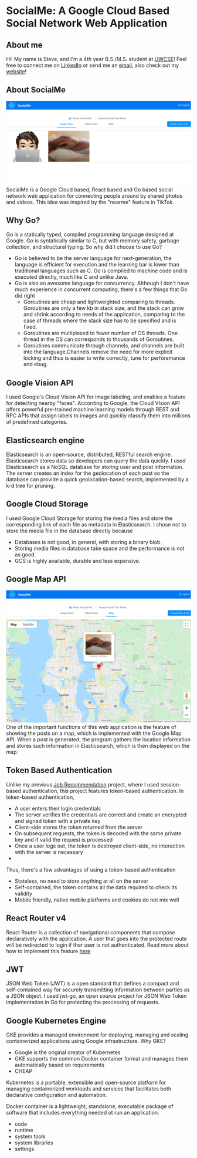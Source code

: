 # SocialMe: A Google Cloud Based Social Network Web Application
## About me
Hi! My name is Steve, and I'm a 4th year B.S./M.S. student at [UWCSE](https://www.cs.washington.edu)! Feel free to connect me on [LinkedIn](https://www.linkedin.com/in/steve-ma/) or send me an [email](mailto:%20bochenma@cs.washington.edu), also check out my [website](https://mastevb.github.io/steve_ma_uwcse.io/)!

## About SocialMe
![Photos](https://github.com/mastevb/SocialMe/blob/master/socialme-web/src/assets/images/Screen%20Shot%202020-08-02%20at%208.44.03%20PM.png)
SocialMe is a Google Cloud based, React based and Go based social network web application for connecting people around by shared photos and videos. This idea was inspired by the "nearme" feature in TikTok.

## Why Go?
Go is a statically typed, compiled programming language designed at Google. Go is syntatically similar to C, but with memory safety, garbage collection, and structural typing.
So why did I choose to use Go?
* Go is believed to be the server language for next-generation, the language is efficient for execution and the learning bar is lower than traditional languages such as C. Go is compiled to machine code and is executed directly, much like C and unlike Java.
* Go is also an awesome language for concurrency. Although I don't have much experience in concurrent computing, there's a few things that Go did right
    * Goroutines are cheap and lightweighted comparing to threads. Goroutines are only a few kb in stack size, and the stack can grow and shrink according to needs of the application, comparing to the case of threads where the stack size has to be specified and is fixed.
    * Goroutines are multiplexed to fewer number of OS threads. One thread in the OS can corresponds to thousands of Goroutines.
    * Goroutines communicate through channels, and channels are built into the language.Channels remove the need for more explicit locking and thus is easier to write correctly, tune for perforemance and ebug.

## Google Vision API
I used Google's Cloud Vision API for image labeling, and enables a feature for detecting nearby "faces". According to Google, the Cloud VIsion API offers powerful pre-trained machine learning models through REST and RPC APIs that assign labels to images and quickly classify them into millions of predefined categories.

## Elasticsearch engine
Elasticsearch is an open-source, distributed, RESTful search engine. Elasticsearch stores data so developers can query the data quickly.
I used Elasticsearch as a NoSQL database for storing user and post information. The server creates an index for the geolocation of each post so the database can provide a quick geolocation-based search, implemented by a k-d tree for pruning.

## Google Cloud Storage
I used Google Cloud Storage for storing the media files and store the corresponding link of each file as metadata in Elasticsearch.
I chose not to store the media file in the database directly because
* Databases is not good, in general, with storing a binary blob.
* Storing media files in database take space and the performance is not as good.
* GCS is highly available, durable and less expensive.

## Google Map API
![Photos](https://github.com/mastevb/SocialMe/blob/master/socialme-web/src/assets/images/Screen%20Shot%202020-08-02%20at%209.29.59%20PM.png)
One of the important functions of this web application is the feature of showing the posts on a map, which is implemented with the Google Map API. When a post is generated, the program gathers the location information and stores such information in Elasticsearch, which is then displayed on the map.

## Token Based Authentication
Unlike my previous [Job Recommendation](https://github.com/mastevb/JobRecommendation) project, where I used session-based authentication, this project features token-based authentication. In token-based authentication,
* A user enters their login credentials
* The server verifies the credentials are correct and create an encrypted and signed token with a private key
* Client-side stores the token returned from the server
* On subsequent requests, the token is decoded with the same private key and if valid the request is processed
* Once a user logs out, the token is destroyed client-side, no interaction with the server is necessary
* 
Thus, there's a few advantages of using a token-based authentication

* Stateless, no need to store anything at all on the server
* Self-contained, the token contains all the data required to check its validity
* Mobile friendly, native mobile platforms and cookies do not mix well

## React Router v4
React Router is a collection of navigational components that compose declaratively with the application.
A user that goes into the protected route will be redirected to login if ther user is not authenticated. Read more about how to implement this feature [here](https://ui.dev/react-router-v4-protected-routes-authentication/)

## JWT
JSON Web Token (JWT) is a open standard that defines a compact and self-contained way for securely transmitting information between parties as a JSON object. I used jwt-go, an open source project for JSON Web Token implementation in Go for protecting the processing of requests.

##  Google Kubernetes Engine
GKE provides a managed environment for deploying, managing and scaling containerized applications using Google infrastructure. 
Why GKE?
* Google is the original creator of Kubernetes
* GKE supports the common Docker container format and manages them automatically based on requirements
* CHEAP

Kubernetes is a portable, extensible and open-source platform for managing containerized workloads and services that facilitates both declarative configuration and automation.

Docker container is a lightweight, standalone, executable package of software that includes everything needed ot run an application.
* code
* runtime
* system tools
* system libraries
* settings
